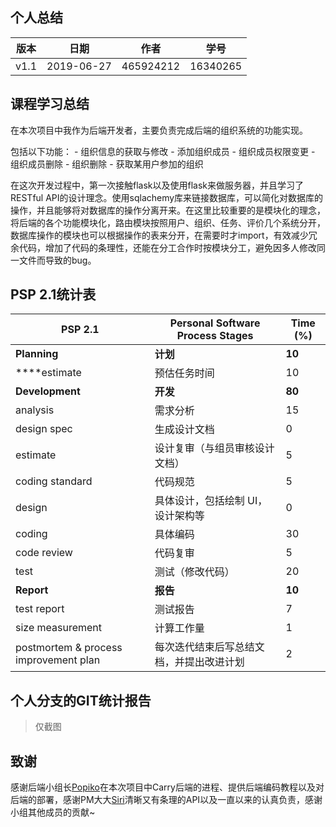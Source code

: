 ## 个人总结

| 版本 | 日期       | 作者      | 学号     |
| ---- | ---------- | --------- | -------- |
| v1.1 | 2019-06-27 | 465924212 | 16340265 |

## 课程学习总结

在本次项目中我作为后端开发者，主要负责完成后端的组织系统的功能实现。

包括以下功能：
    - 组织信息的获取与修改
    - 添加组织成员
    - 组织成员权限变更
    - 组织成员删除
    - 组织删除
    - 获取某用户参加的组织

在这次开发过程中，第一次接触flask以及使用flask来做服务器，并且学习了RESTful API的设计理念。使用sqlachemy库来链接数据库，可以简化对数据库的操作，并且能够将对数据库的操作分离开来。在这里比较重要的是模块化的理念，将后端的各个功能模块化，路由模块按照用户、组织、任务、评价几个系统分开，数据库操作的模块也可以根据操作的表来分开，在需要时才import，有效减少冗余代码，增加了代码的条理性，还能在分工合作时按模块分工，避免因多人修改同一文件而导致的bug。


## PSP 2.1统计表

| PSP 2.1                               | Personal Software Process Stages         | Time (%) |
| ------------------------------------- | ---------------------------------------- | -------- |
| **Planning**                          | **计划**                                 | **10**   |
| ****estimate                          | 预估任务时间                             | 10       |
| **Development**                       | **开发**                                 | **80**   |
| analysis                              | 需求分析                                 | 15       |
| design spec                           | 生成设计文档                             | 0        |
| estimate                              | 设计复审（与组员审核设计文档）           | 5        |
| coding standard                       | 代码规范                                 | 5        |
| design                                | 具体设计，包括绘制 UI，设计架构等        | 0        |
| coding                                | 具体编码                                 | 30       |
| code review                           | 代码复审                                 | 5       |
| test                                  | 测试（修改代码）                         | 20       |
| **Report**                            | **报告**                                 | **10**   |
| test report                           | 测试报告                                 | 7        |
| size measurement                      | 计算工作量                               | 1        |
| postmortem & process improvement plan | 每次迭代结束后写总结文档，并提出改进计划 | 2        |

## 个人分支的GIT统计报告

> 仅截图

## 致谢

感谢后端小组长[Popiko](https://github.com/Popiko)在本次项目中Carry后端的进程、提供后端编码教程以及对后端的部署，感谢PM大大[Siri](https://github.com/Siriussee)清晰又有条理的API以及一直以来的认真负责，感谢小组其他成员的贡献~